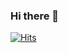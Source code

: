 ### Hi there 👋

<!--
**seolyeonpark/seolyeonpark** is a ✨ _special_ ✨ repository because its `README.md` (this file) appears on your GitHub profile.

Here are some ideas to get you started:

- 🔭 I’m currently working on ...
- 🌱 I’m currently learning ...
- 👯 I’m looking to collaborate on ...
- 🤔 I’m looking for help with ...
- 💬 Ask me about ...
- 📫 How to reach me: ...
- 😄 Pronouns: ...
- ⚡ Fun fact: ...
-->

[![Hits](https://hits.seeyoufarm.com/api/count/incr/badge.svg?url=https%3A%2F%2Fgithub.com%2Fseolyeonpark&count_bg=%23B0DDFF&title_bg=%23FFD3F5&icon=github.svg&icon_color=%23FBFBFB&title=hits&edge_flat=false)](https://hits.seeyoufarm.com)
